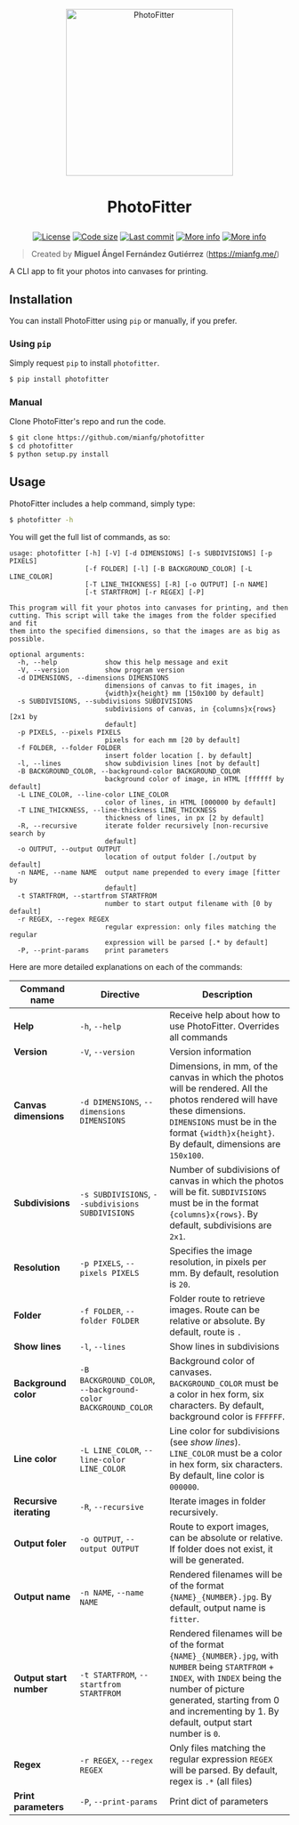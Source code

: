 <p align="center">
    <a href="https://mianfg.me"><img src="https://mianfg.me/static/img/logos/photofitter.png" alt="PhotoFitter" width="300px"></a>
</p>

<h1 align="center"><p align="center">PhotoFitter</h1></h1>
<p align="center" id="badges">
    <a href="https://github.com/mianfg/photofitter/blob/master/LICENSE"><img src="https://img.shields.io/github/license/mianfg/photofitter" alt="License"></a> <a href="#"><img src="https://img.shields.io/github/languages/code-size/mianfg/photofitter" alt="Code size"></a> <a href="https://github.com/mianfg/photofitter/commits"><img src="https://img.shields.io/github/last-commit/mianfg/photofitter" alt="Last commit"></a> <a href="#"><img src="https://img.shields.io/badge/status-production-green" alt="More info"></a> <a href="https://go.mianfg.me/photofitter"><img src="https://img.shields.io/badge/-more%20info-orange" alt="More info"></a>
</p>

> Created by **Miguel Ángel Fernández Gutiérrez** (<https://mianfg.me/>)

A CLI app to fit your photos into canvases for printing.

## Installation

You can install PhotoFitter using `pip` or manually, if you prefer.

### Using `pip`

Simply request `pip` to install `photofitter`.

```bash
$ pip install photofitter
```

### Manual

Clone PhotoFitter's repo and run the code.

```bash
$ git clone https://github.com/mianfg/photofitter
$ cd photofitter
$ python setup.py install
```

## Usage

PhotoFitter includes a help command, simply type:

```bash
$ photofitter -h
```

You will get the full list of commands, as so:

```
usage: photofitter [-h] [-V] [-d DIMENSIONS] [-s SUBDIVISIONS] [-p PIXELS]
                   [-f FOLDER] [-l] [-B BACKGROUND_COLOR] [-L LINE_COLOR]
                   [-T LINE_THICKNESS] [-R] [-o OUTPUT] [-n NAME]
                   [-t STARTFROM] [-r REGEX] [-P]

This program will fit your photos into canvases for printing, and then
cutting. This script will take the images from the folder specified and fit
them into the specified dimensions, so that the images are as big as possible.

optional arguments:
  -h, --help            show this help message and exit
  -V, --version         show program version
  -d DIMENSIONS, --dimensions DIMENSIONS
                        dimensions of canvas to fit images, in
                        {width}x{height} mm [150x100 by default]
  -s SUBDIVISIONS, --subdivisions SUBDIVISIONS
                        subdivisions of canvas, in {columns}x{rows} [2x1 by
                        default]
  -p PIXELS, --pixels PIXELS
                        pixels for each mm [20 by default]
  -f FOLDER, --folder FOLDER
                        insert folder location [. by default]
  -l, --lines           show subdivision lines [not by default]
  -B BACKGROUND_COLOR, --background-color BACKGROUND_COLOR
                        background color of image, in HTML [ffffff by default]
  -L LINE_COLOR, --line-color LINE_COLOR
                        color of lines, in HTML [000000 by default]
  -T LINE_THICKNESS, --line-thickness LINE_THICKNESS
                        thickness of lines, in px [2 by default]
  -R, --recursive       iterate folder recursively [non-recursive search by
                        default]
  -o OUTPUT, --output OUTPUT
                        location of output folder [./output by default]
  -n NAME, --name NAME  output name prepended to every image [fitter by
                        default]
  -t STARTFROM, --startfrom STARTFROM
                        number to start output filename with [0 by default]
  -r REGEX, --regex REGEX
                        regular expression: only files matching the regular
                        expression will be parsed [.* by default]
  -P, --print-params    print parameters
```

Here are more detailed explanations on each of the commands:

| Command name | Directive | Description |
| --- | --- | --- |
| **Help** | `-h`, `--help` | Receive help about how to use PhotoFitter. Overrides all commands |
| **Version** | `-V`, `--version` | Version information |
| **Canvas dimensions** | `-d DIMENSIONS`, `--dimensions DIMENSIONS` | Dimensions, in mm, of the canvas in which the photos will be rendered. All the photos rendered will have these dimensions. `DIMENSIONS` must be in the format `{width}x{height}`. By default, dimensions are `150x100`. |
| **Subdivisions** | `-s SUBDIVISIONS`, `--subdivisions SUBDIVISIONS` | Number of subdivisions of canvas in which the photos will be fit. `SUBDIVISIONS` must be in the format `{columns}x{rows}`. By default, subdivisions are `2x1`. |
| **Resolution** | `-p PIXELS`, `--pixels PIXELS` | Specifies the image resolution, in pixels per mm. By default, resolution is `20`. |
| **Folder** | `-f FOLDER`, `--folder FOLDER` | Folder route to retrieve images. Route can be relative or absolute. By default, route is `.` |
| **Show lines** | `-l`, `--lines` | Show lines in subdivisions |
| **Background color** | `-B BACKGROUND_COLOR`, `--background-color BACKGROUND_COLOR` | Background color of canvases. `BACKGROUND_COLOR` must be a color in hex form, six characters. By default, background color is `FFFFFF`. |
| **Line color** | `-L LINE_COLOR`, `--line-color LINE_COLOR` | Line color for subdivisions (see _show lines_). `LINE_COLOR` must be a color in hex form, six characters. By default, line color is `000000`. |
| **Recursive iterating** | `-R`, `--recursive` | Iterate images in folder recursively. |
| **Output foler** | `-o OUTPUT`, `--output OUTPUT` | Route to export images, can be absolute or relative. If folder does not exist, it will be generated. |
| **Output name** | `-n NAME`, `--name NAME` | Rendered filenames will be of the format `{NAME}_{NUMBER}.jpg`. By default, output name is `fitter`. |
| **Output start number** | `-t STARTFROM`, `--startfrom STARTFROM` | Rendered filenames will be of the format `{NAME}_{NUMBER}.jpg`, with `NUMBER` being `STARTFROM` + `INDEX`, with `INDEX` being the number of picture generated, starting from 0 and incrementing by 1. By default, output start number is `0`. |
| **Regex** | `-r REGEX`, `--regex REGEX` | Only files matching the regular expression `REGEX` will be parsed. By default, regex is `.*` (all files) |
| **Print parameters** | `-P`, `--print-params` | Print dict of parameters |